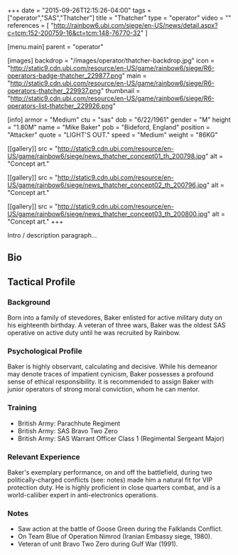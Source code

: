 +++
date = "2015-09-26T12:15:26-04:00"
tags = ["operator","SAS","Thatcher"]
title = "Thatcher"
type = "operator"
video = ""
references = [
  "http://rainbow6.ubi.com/siege/en-US/news/detail.aspx?c=tcm:152-200759-16&ct=tcm:148-76770-32"
]

[menu.main]
  parent = "operator"

[images]
  backdrop = "/images/operator/thatcher-backdrop.jpg"
  icon = "http://static9.cdn.ubi.com/resource/en-US/game/rainbow6/siege/R6-operators-badge-thatcher_229877.png"
  main = "http://static9.cdn.ubi.com/resource/en-US/game/rainbow6/siege/R6-operators-thatcher_229937.png"
  thumbnail = "http://static9.cdn.ubi.com/resource/en-US/game/rainbow6/siege/R6-operators-list-thatcher_229926.png"

[info]
  armor = "Medium"
  ctu = "sas"
  dob = "6/22/1961"
  gender = "M"
  height = "1.80M"
  name = "Mike Baker"
  pob = "Bideford, England"
  position = "Attacker"
  quote = "LIGHT'S OUT."
  speed = "Medium"
  weight = "86KG"

[[gallery]]
  src = "http://static9.cdn.ubi.com/resource/en-US/game/rainbow6/siege/news_thatcher_concept01_th_200798.jpg"
  alt = "Concept art."

[[gallery]]
  src = "http://static9.cdn.ubi.com/resource/en-US/game/rainbow6/siege/news_thatcher_concept02_th_200796.jpg"
  alt = "Concept art."

[[gallery]]
  src = "http://static9.cdn.ubi.com/resource/en-US/game/rainbow6/siege/news_thatcher_concept03_th_200800.jpg"
  alt = "Concept art."
+++

Intro / description paragraph...<!--more-->

## Bio

## Tactical Profile

### Background

Born into a family of stevedores, Baker enlisted for active military duty on his eighteenth birthday. A veteran of three wars, Baker was the oldest SAS operative on active duty until he was recruited by Rainbow.

### Psychological Profile

Baker is highly observant, calculating and decisive. While his demeanor may denote traces of impatient cynicism, Baker possesses a profound sense of ethical responsibility. It is recommended to assign Baker with junior operators of strong moral conviction, whom he can mentor.

### Training

* British Army: Parachhute Regiment
* British Army: SAS Bravo Two Zero
* British Army: SAS Warrant Officer Class 1 (Regimental Sergeant Major)

### Relevant Experience

Baker's exemplary performance, on and off the battlefield, during two politically-charged conflicts (see: notes) made him a natural fit for VIP protection duty. He is highly proficient in close quarters combat, and is a world-caliiber expert in anti-electronics operations.

### Notes

* Saw action at the battle of Goose Green during the Falklands Conflict.
* On Team Blue of Operation Nimrod (Iranian Embassy siege, 1980).
* Veteran of unit Bravo Two Zero during Gulf War (1991).
